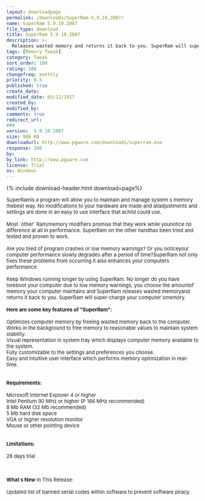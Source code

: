 ```yaml
---
layout: downloadpage
permalink: /downloads/SuperRam-5,9,10,2007/
name: SuperRam 5.9.10.2007
file_type: download
title: SuperRam 5.9.10.2007
description: >-
  Releases wasted memory and returns it back to you. SuperRam will super-charge your computer  s memory.
tags: [Memory Tweak]
category: Tweak
sort_order: 100
rating: 100
changefreq: monthly
priority: 0.5
published: true
create_date:
modified_date: 03/11/2017
created_by:
modified_by:
comments: true
redirect_url:
###
version:  5.9.10.2007
size: 986 KB
downloadurl: http://www.pgware.com/downloads/superram.exe
response: 200
by:
by_link: http://www.pgware.com
license: Trial
os: Windows
---
```


{% include download-header.html download=page%}

<p style="fix-download-text !important">
<p><font size="2"><p>SuperRamis a program will allow you to maintain and manage system s memory thebest way. No modifications to your hardware are made and alladjustments and settings are done in an easy to use interface that achild could use. <br />
<br />
Most `other` Ram/memory modifiers promise that they work while younotice no difference at all in performance. SuperRam on the other handhas been tried and tested and proven to work. <br />
<br />
Are you tired of program crashes or low memory warnings? Or you noticeyour computer performance slowly degrades after a period of time?SuperRam not only fixes these problems from occurring it also enhances your computers performance. <br />
<br />
Keep Windows running longer by using SuperRam. No longer do you have toreboot your computer due to low memory warnings, you choose the amountof memory your computer maintains and SuperRam releases wasted memoryand returns it back to you. SuperRam will super-charge your computer`smemory.<br />
<br />
<span><strong>Here are some key features of "SuperRam":</strong></span><br />
<br />
Optimizes computer memory by freeing wasted memory back to the computer. <br />
Works in the background to free memory to reasonable values to maintain system stability. <br />
Visual representation in system tray which displays computer memory available to the system. <br />
Fully customizable to the settings and preferences you choose. <br />
Easy and intuitive user interface which performs memory optimization in real-time. <br />
<br />
<br />
<span><strong>Requirements:</strong></span><br />
<br />
Microsoft Internet Explorer 4 or higher<br />
Intel Pentium 90 MHz or higher (P 166 MHz recommended)<br />
8 Mb RAM (32 Mb recommended)<br />
5 Mb hard disk space<br />
VGA or higher resolution monitor<br />
Mouse or other pointing device<br />
<br />
<br />
<span><strong>Limitations:</strong></span><br />
<br />
28 days trial<br />
</p>
<div class="celltext_big"><br />
<br />
<strong>What s New</strong> in This Release:<br />
<br />
Updated list of banned serial codes within software to prevent software piracy.</div></p></p>

